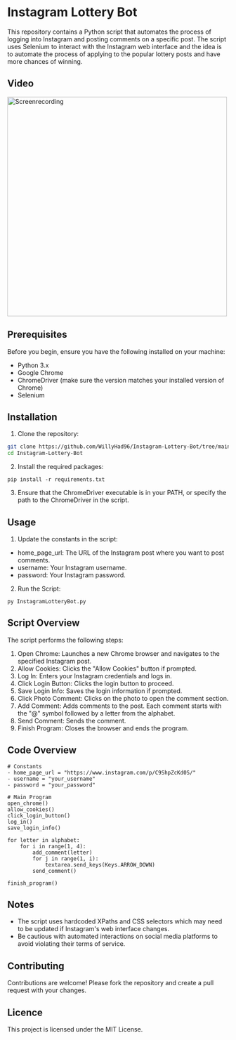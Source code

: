 # Instagram Lottery Bot

This repository contains a Python script that automates the process of logging into Instagram and posting comments on a specific post. The script uses Selenium to interact with the Instagram web interface and the idea is to automate the process of applying to the popular lottery posts and have more chances of winning.


## Video

<img src="https://github.com/WillyHad96/Instagram-Lottery-Bot/blob/main/InstagramLotteryBotVideoGIF.gif" alt="Screenrecording" width="500" height="500">




## Prerequisites

Before you begin, ensure you have the following installed on your machine:

- Python 3.x
- Google Chrome
- ChromeDriver (make sure the version matches your installed version of Chrome)
- Selenium





## Installation

1. Clone the repository:

```bash
git clone https://github.com/WillyHad96/Instagram-Lottery-Bot/tree/main.git
cd Instagram-Lottery-Bot
```

2. Install the required packages:

```
pip install -r requirements.txt
```

3. Ensure that the ChromeDriver executable is in your PATH, or specify the path to the ChromeDriver in the script.





## Usage

1. Update the constants in the script:

- home_page_url: The URL of the Instagram post where you want to post comments.
- username: Your Instagram username.
- password: Your Instagram password.

2. Run the Script:
```
py InstagramLotteryBot.py
```





## Script Overview

The script performs the following steps:

1. Open Chrome: Launches a new Chrome browser and navigates to the specified Instagram post.
2. Allow Cookies: Clicks the "Allow Cookies" button if prompted.
3. Log In: Enters your Instagram credentials and logs in.
4. Click Login Button: Clicks the login button to proceed.
5. Save Login Info: Saves the login information if prompted.
6. Click Photo Comment: Clicks on the photo to open the comment section.
7. Add Comment: Adds comments to the post. Each comment starts with the "@" symbol followed by a letter from the alphabet.
8. Send Comment: Sends the comment.
9. Finish Program: Closes the browser and ends the program.


   

## Code Overview

```
# Constants
- home_page_url = "https://www.instagram.com/p/C9ShpZcKd0S/"
- username = "your_username"
- password = "your_password"

# Main Program
open_chrome()
allow_cookies()
click_login_button()
log_in()
save_login_info()

for letter in alphabet:
    for i in range(1, 4):
        add_comment(letter)
        for j in range(1, i):
            textarea.send_keys(Keys.ARROW_DOWN)
        send_comment()

finish_program()
```



## Notes

- The script uses hardcoded XPaths and CSS selectors which may need to be updated if Instagram's web interface changes.
- Be cautious with automated interactions on social media platforms to avoid violating their terms of service.


## Contributing

Contributions are welcome! Please fork the repository and create a pull request with your changes.

## Licence

This project is licensed under the MIT License.

